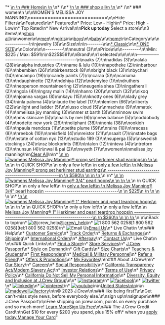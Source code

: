 "*   [\n    \n    ### Home\n    \n    ](/)\n*   /\n*   [\n    \n    ### shop all\n    \n    ](/all)\n*   /\n*   ### women\n    \n\nWOMEN'S MELISSA JOY MANNING\n===========================\n\nHide Filters\n\nFeatured\n\n*   Featured\n*   Price: Low - High\n*   Price: High - Low\n*   Top Rated\n*   New Arrival\n\n**Pick up today** Select a store\n\n3 items\n\n[shop all](/all/?crawl=no)\n\nwomen\n\n[men](/all/mens?crawl=no)\n\n[girls](/all/girls?crawl=no)\n\n[boys](/all/boys?crawl=no)\n\n[baby](/all/baby?crawl=no)\n\n[home](/all/home?crawl=no)\n\nCategory\n\n\n------------\n\n[](/all/womens?sub-categories=women-shopall-jewelry&brand=MELISSA%20JOY%20MANNING&crawl=no)jewelry (3)\n\nSize\n\n\n--------\n\n[*   Classic](/all/womens?brand=MELISSA%20JOY%20MANNING&crawl=no&fit=Classic)\n\n[*   ONE SIZE](/all/womens?brand=MELISSA%20JOY%20MANNING&crawl=no&size=ONE%20SIZE)\n\nColor\n\n\n---------\n\n[](/all/womens?brand=MELISSA%20JOY%20MANNING&crawl=no&l_color=root-neutral)neutral (3)\n\nPrice\n\n\n---------\n\nMin: $225 / Max: $591\n\n$225$591\n\nBrand\n\n1 selected[](/all/womens?crawl=no)\n\n\n\n\n-----------------------------------------------\n\n[](/all/womens?brand=AAKS,MELISSA%20JOY%20MANNING&crawl=no)aaks (7)\n\n[](/all/womens?brand=ADIDAS,MELISSA%20JOY%20MANNING&crawl=no)adidas (3)\n\n[](/all/womens?brand=ALALA,MELISSA%20JOY%20MANNING&crawl=no)alala (28)\n\n[](/all/womens?brand=ALPHA%20INDUSTRIES,MELISSA%20JOY%20MANNING&crawl=no)alpha industries (7)\n\n[](/all/womens?brand=AME%20%26%20LULU,MELISSA%20JOY%20MANNING&crawl=no)ame & lulu (10)\n\n[](/all/womens?brand=APOTHEKE,MELISSA%20JOY%20MANNING&crawl=no)apotheke (2)\n\n[](/all/womens?brand=BARBOUR,MELISSA%20JOY%20MANNING&crawl=no)barbour (6)\n\n[](/all/womens?brand=BEMBIEN,MELISSA%20JOY%20MANNING&crawl=no)bembien (26)\n\n[](/all/womens?brand=Birkenstock,MELISSA%20JOY%20MANNING&crawl=no)birkenstock (8)\n\n[](/all/womens?brand=BRIGHT%20BLACK,MELISSA%20JOY%20MANNING&crawl=no)bright black (3)\n\n[](/all/womens?brand=BYCHARI,MELISSA%20JOY%20MANNING&crawl=no)bychari (14)\n\n[](/all/womens?brand=CAMPO,MELISSA%20JOY%20MANNING&crawl=no)campo (19)\n\n[](/all/womens?brand=CANDY%20PAINTS,MELISSA%20JOY%20MANNING&crawl=no)candy paints (7)\n\n[](/all/womens?brand=CARAA,MELISSA%20JOY%20MANNING&crawl=no)caraa (5)\n\n[](/all/womens?brand=CARIUMA,MELISSA%20JOY%20MANNING&crawl=no)cariuma (3)\n\n[](/all/womens?brand=DAUPHINETTE,MELISSA%20JOY%20MANNING&crawl=no)dauphinette (12)\n\n[](/all/womens?brand=DEHIYA,MELISSA%20JOY%20MANNING&crawl=no)dehiya (12)\n\n[](/all/womens?brand=DEMYLEE,MELISSA%20JOY%20MANNING&crawl=no)demylee (1)\n\n[](/all/womens?brand=DRUTHERS,MELISSA%20JOY%20MANNING&crawl=no)druthers (2)\n\n[](/all/womens?brand=EPPERSON%20MOUNTAINEERING,MELISSA%20JOY%20MANNING&crawl=no)epperson mountaineering (2)\n\n[](/all/womens?brand=EUGENIA%20SHEA,MELISSA%20JOY%20MANNING&crawl=no)eugenia shea (3)\n\n[](/all/womens?brand=GATHERALL,MELISSA%20JOY%20MANNING&crawl=no)gatherall (2)\n\n[](/all/womens?brand=GOLA,MELISSA%20JOY%20MANNING&crawl=no)gola (4)\n\n[](/all/womens?brand=GRAY%20MALIN,MELISSA%20JOY%20MANNING&crawl=no)gray malin (14)\n\n[](/all/womens?brand=HANRO,MELISSA%20JOY%20MANNING&crawl=no)hanro (20)\n\n[](/all/womens?brand=HATCH,MELISSA%20JOY%20MANNING&crawl=no)hatch (32)\n\n[](/all/womens?brand=IXOQ,MELISSA%20JOY%20MANNING&crawl=no)ixoq (3)\n\n[](/all/womens?brand=JOANNA%20VARGAS,MELISSA%20JOY%20MANNING&crawl=no)joanna vargas (8)\n\n[](/all/womens?brand=KAYU,MELISSA%20JOY%20MANNING&crawl=no)kayu (15)\n\n[](/all/womens?brand=KNOTTY%20ONES,MELISSA%20JOY%20MANNING&crawl=no)knotty ones (6)\n\n[](/all/womens?brand=LADY%20GREY,MELISSA%20JOY%20MANNING&crawl=no)lady grey (34)\n\n[](/all/womens?brand=LA%20PALOMA,MELISSA%20JOY%20MANNING&crawl=no)la paloma (4)\n\n[](/all/womens?brand=LAUDE%20THE%20LABEL,MELISSA%20JOY%20MANNING&crawl=no)laude the label (17)\n\n[](/all/womens?brand=LEMLEM,MELISSA%20JOY%20MANNING&crawl=no)lemlem (66)\n\n[](/all/womens?brand=LIBERTY,MELISSA%20JOY%20MANNING&crawl=no)liberty (22)\n\n[](/all/womens?brand=LIGHT%20AND%20LADDER,MELISSA%20JOY%20MANNING&crawl=no)light and ladder (5)\n\n[](/all/womens?brand=LUSSO%20CLOUD,MELISSA%20JOY%20MANNING&crawl=no)lusso cloud (5)\n\n[](/all/womens?brand=MACHETE,MELISSA%20JOY%20MANNING&crawl=no)machete (9)\n\n[](/all/womens?brand=MATEK,MELISSA%20JOY%20MANNING&crawl=no)matek (4)\n\n[](/all/womens?crawl=no)melissa joy manning (3)\n\n[](/all/womens?brand=MELISSA%20JOY%20MANNING,MER%20ST%20BARTH&crawl=no)mer st barth (3)\n\n[](/all/womens?brand=MELISSA%20JOY%20MANNING,MINNOW%20SWIM&crawl=no)minnow swim (3)\n\n[](/all/womens?brand=MELISSA%20JOY%20MANNING,MS%20SKINCARE&crawl=no)ms skincare (5)\n\n[](/all/womens?brand=MELISSA%20JOY%20MANNING,NAILS%20BY%20MEI&crawl=no)nails by mei (6)\n\n[](/all/womens?brand=MELISSA%20JOY%20MANNING,NEW%20BALANCE&crawl=no)new balance (5)\n\n[](/all/womens?brand=MELISSA%20JOY%20MANNING,ODDOBODY&crawl=no)oddobody (4)\n\n[](/all/womens?brand=MELISSA%20JOY%20MANNING,ODETTE%20NEW%20YORK&crawl=no)odette new york (26)\n\n[](/all/womens?brand=MELISSA%20JOY%20MANNING,OLIPHANT&crawl=no)oliphant (38)\n\n[](/all/womens?brand=MELISSA%20JOY%20MANNING,ONIA&crawl=no)onia (38)\n\n[](/all/womens?brand=MELISSA%20JOY%20MANNING,OOKIOH&crawl=no)ookioh (6)\n\n[](/all/womens?brand=MELISSA%20JOY%20MANNING,PAULA%20MENDOZA&crawl=no)paula mendoza (1)\n\n[](/all/womens?brand=MELISSA%20JOY%20MANNING,PETITE%20PLUME&crawl=no)petite plume (59)\n\n[](/all/womens?brand=MELISSA%20JOY%20MANNING,RAINS&crawl=no)rains (10)\n\n[](/all/womens?brand=MELISSA%20JOY%20MANNING,RECESS&crawl=no)recess (8)\n\n[](/all/womens?brand=MELISSA%20JOY%20MANNING,REEBOK&crawl=no)reebok (10)\n\n[](/all/womens?brand=MELISSA%20JOY%20MANNING,REISFIELD&crawl=no)reisfield (4)\n\n[](/all/womens?brand=MELISSA%20JOY%20MANNING,REISTOR&crawl=no)reistor (21)\n\n[](/all/womens?brand=MELISSA%20JOY%20MANNING,SAALT&crawl=no)saalt (7)\n\n[](/all/womens?brand=MELISSA%20JOY%20MANNING,STATE%20BAGS&crawl=no)state bags (1)\n\n[](/all/womens?brand=MELISSA%20JOY%20MANNING,STATE%20OF%20COTTON%20NYC&crawl=no)state of cotton nyc (13)\n\n[](/all/womens?brand=MELISSA%20JOY%20MANNING,STUDIO%20189&crawl=no)studio 189 (3)\n\n[](/all/womens?brand=MELISSA%20JOY%20MANNING,SUPERGA&crawl=no)superga (5)\n\n[](/all/womens?brand=MELISSA%20JOY%20MANNING,SWEDISH%20STOCKINGS&crawl=no)swedish stockings (24)\n\n[](/all/womens?brand=MELISSA%20JOY%20MANNING,SZ%20BLOCKPRINTS&crawl=no)sz blockprints (18)\n\n[](/all/womens?brand=MELISSA%20JOY%20MANNING,TALON&crawl=no)talon (12)\n\n[](/all/womens?brand=MELISSA%20JOY%20MANNING,TEVA&crawl=no)teva (4)\n\n[](/all/womens?brand=MELISSA%20JOY%20MANNING,TRETORN&crawl=no)tretorn (3)\n\n[](/all/womens?brand=MELISSA%20JOY%20MANNING,UNSUN&crawl=no)unsun (4)\n\n[](/all/womens?brand=MELISSA%20JOY%20MANNING,WAL%20%26%20PAI&crawl=no)wal & pai (2)\n\n[](/all/womens?brand=MELISSA%20JOY%20MANNING,WYETH&crawl=no)wyeth (7)\n\nwomen[](/all/?crawl=no)\n\nmelissa joy manning[](/all/womens?crawl=no)\n\n[Clear All](/all/?crawl=no)\n\n*   [\n    \n    ![womens Melissa Joy Manning® prong set herkimer stud earrings](https://www.jcrew.com/s7-img-facade/L4217_BR0912?hei=640&crop=0,0,512,0)\n    \n    \n    \n    ](/p/womens/categories/accessories/jewelry/metals/melissa-joy-manning-prong-set-herkimer-stud-earrings/L4217?display=standard&fit=Classic&color_name=gold&colorProductCode=L4217)\n    \n    QUICK SHOP\n    \n    only a few left\n    \n    [only a few left\n    \n    Melissa Joy Manning® prong set herkimer stud earrings\n    -----------------------------------------------------\n    \n    $590\n    \n    \n    \n    ](/p/womens/categories/accessories/jewelry/metals/melissa-joy-manning-prong-set-herkimer-stud-earrings/L4217?display=standard&fit=Classic&color_name=gold&colorProductCode=L4217)\n    \n*   [\n    \n    ![womens Melissa Joy Manning® 3/4\" pearl hoops](https://www.jcrew.com/s7-img-facade/N4261_EC7246?hei=640&crop=0,0,512,0)\n    \n    \n    \n    ](/p/womens/categories/accessories/jewelry/metals/melissa-joy-manning-34-pearl-hoops/N4261?display=standard&fit=Classic&color_name=gold&colorProductCode=N4261)\n    \n    QUICK SHOP\n    \n    only a few left\n    \n    [only a few left\n    \n    Melissa Joy Manning® 3/4\" pearl hoops\n    -------------------------------------\n    \n    $225\n    \n    \n    \n    ](/p/womens/categories/accessories/jewelry/metals/melissa-joy-manning-34-pearl-hoops/N4261?display=standard&fit=Classic&color_name=gold&colorProductCode=N4261)\n    \n*   [\n    \n    ![womens Melissa Joy Manning® 1\" Herkimer and pearl teardrop hoops](https://www.jcrew.com/s7-img-facade/N4262_EC7246?hei=640&crop=0,0,512,0)\n    \n    \n    \n    ](/p/womens/categories/accessories/jewelry/metals/melissa-joy-manning-1-herkimer-and-pearl-teardrop-hoops/N4262?display=standard&fit=Classic&color_name=gold&colorProductCode=N4262)\n    \n    QUICK SHOP\n    \n    only a few left\n    \n    [only a few left\n    \n    Melissa Joy Manning® 1\" Herkimer and pearl teardrop hoops\n    ---------------------------------------------------------\n    \n    $360\n    \n    \n    \n    ](/p/womens/categories/accessories/jewelry/metals/melissa-joy-manning-1-herkimer-and-pearl-teardrop-hoops/N4262?display=standard&fit=Classic&color_name=gold&colorProductCode=N4262)\n    \n\nBack to top\n\n*   ![@jcrew_help](/next-static/images/sidecar-modules/footer/twitter-2.svg)[@jcrew\\_help](https://twitter.com/jcrew_help)\n*   ![1 800 562 0258](/next-static/images/sidecar-modules/footer/phone-2.svg)[1 800 562 0258](tel:1 800 562 0258)\n*   ![Email Us](/next-static/images/sidecar-modules/footer/email.svg)[Email Us](mailto:help@jcrew.com)\n*   Live Chat\n    \n\n### Help\n\n*   [Customer Service](/help/customer-service)\n*   [Track Order](/help/order-status)\n*   [Returns & Exchanges](/help/returns-exchanges)\n*   [Shipping](/help/shipping-handling)\n*   [International Orders](/help/international-orders)\n*   [Afterpay](/afterpay-faq)\n*   [Contact Us](/help/contact-us)\n*   Live Chat\n    \n\n### Quick Links\n\n*   [Find a Store](https://stores.jcrew.com/search)\n*   [Store Services](/s/store-services)\n*   [J.Crew Passport](/s/rewards)\n*   [Style on Demand](/s/style-on-demand)\n*   [Gift Cards](/help/gift-card)\n*   [Size Charts](/r/size-charts)\n*   [Teachers & Students](/s/teacher-student-discount)\n*   [First Responders](/s/military-medical-first-responder-discount)\n*   [Medical & Military Personnel](/s/military-medical-first-responder-discount)\n*   [Refer a Friend](/share)\n*   [Offers & Promotions](/best-deals)\n*   [My Favorites](/favorites)\n\n### About J.Crew\n\n*   [Our Story](/s/aboutus)\n*   [Careers](https://jobs.jcrew.com)\n*   [Social Responsibility](/s/corporate-responsibility)\n*   [California Transparency Act/Modern Slavery Act](/s/CSR-california-transparency-act)\n*   [Investor Relations](https://investors.jcrew.com)\n*   [Terms of Use](/help/terms-of-use)\n*   [Privacy Policy](/help/privacy-policy)\n*   [California Do Not Sell My Personal Information](https://jcrew.clarip.com/dsr/create?brand=jcrew&type=3)\n*   [Diversity, Equity and Inclusion at J.Crew Group](/s/diversity-equity-inclusion)\n\n*   [![instagram](/next-static/images/sidecar-modules/footer/instagram-2.svg)](http://instagram.com/jcrew)\n*   [![facebook](/next-static/images/sidecar-modules/footer/facebook-2.svg)](https://www.facebook.com/jcrew)\n*   [![twitter](/next-static/images/sidecar-modules/footer/twitter-2.svg)](https://twitter.com/jcrew)\n*   [![linkedin](/next-static/images/sidecar-modules/footer/linkedin.svg)](https://www.linkedin.com/company/j-crew)\n*   [![pinterest](/next-static/images/sidecar-modules/footer/pinterest-2.svg)](http://pinterest.com/jcrew/)\n*   [![youtube](/next-static/images/sidecar-modules/footer/youtube-2.svg)](http://www.youtube.com/user/jcrewinsider)\n\n[United States\n\n](/r/context-chooser)\n\n[![madewell](/next-static/images/sidecar-modules/footer/madewell.svg)](https://www.madewell.com)[![factory](/next-static/images/sidecar-modules/navigation/jcrew-factory-logo-black.svg)](https://factory.jcrew.com)\n\n© 2023 J.Crew\n\n### like being first?\n\nGet can't-miss style news, before everybody else.\n\nsign up\n\nsignup\n\n### J.Crew Passport\n\nFree shipping on jcrew.com, points on every purchase and so much more! [Learn More](/s/rewards)[Sign Up Free](/?register=true)\n\n### The J.Crew Credit Card\n\nGet $10 for every $200 you spend, plus 15% off\\* when you [apply today.](/s/credit-card)[Manage Your Card](https://d.comenity.net/jcrew/)"